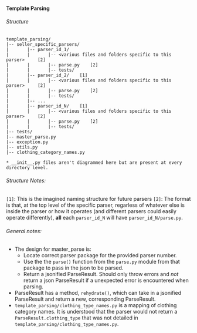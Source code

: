 #### Template Parsing
###### Structure
```
template_parsing/
|-- seller_specific_parsers/
|		|-- parser_id_1/
|		|		|-- <various files and folders specific to this parser> 	[2]
|		|		|-- parse.py 	[2]
|		|		|-- tests/
|		|-- parser_id_2/	[1]
|		|		|-- <various files and folders specific to this parser> 	[2]
|		|		|-- parse.py 	[2]
|		|		|-- tests/
|		|-- ...
|		|-- parser_id_N/	[1]
|		|		|-- <various files and folders specific to this parser> 	[2]
|		|		|-- parse.py 	[2]
|		|		|-- tests/
|--	tests/
|-- master_parse.py
|-- exception.py
|-- utils.py
|-- clothing_category_names.py

* __init__.py files aren't diagrammed here but are present at every directory level.
```

###### Structure Notes:
`[1]`: This is the imagined naming structure for future parsers
`[2]`: The format is that, at the top level of the specific parser, regarless of whatever else is inside the parser or how it operates (and different parsers could easily operate differently), **all** each `parser_id_N` will have `parser_id_N/parse.py`.
###### General notes:
- The design for master_parse is:
	- Locate correct parser package for the provided parser number.
	- Use the the `parse()` function from the `parse.py` module from that package to pass in the json to be parsed.
	- Return a jsonified ParseResult. Should only throw errors and *not* return a json ParseResult if a unexpected error is encountered when parsing.
- ParseResult has a method, `rehydrate()`, which can take in a jsonified ParseResult and return a new, corresponding ParseResult.
- `template_parsing/clothing_type_names.py` is a mapping of clothing category names. It is understood that the parser would not return a `ParseResult.clothing_type` that was not detailed in `template_parsing/clothing_type_names.py`.
